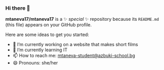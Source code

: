 ### Hi there 👋

**mtaneva17/mtaneva17** is a ✨ _special_ ✨ repository because its `README.md` (this file) appears on your GitHub profile.

Here are some ideas to get you started:

- 🔭 I’m currently working on a website that makes short films
- 🌱 I’m currently learning IT
- 📫 How to reach me: mtaneva-student@azbuki-school.bg
- 😄 Pronouns: she/her
